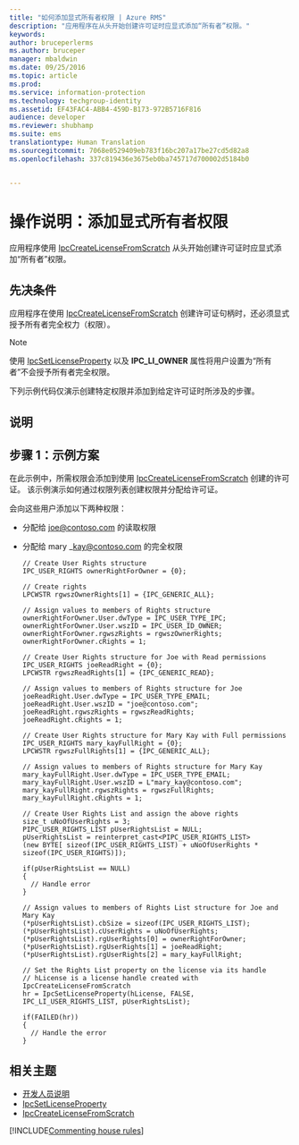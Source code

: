 ```yaml
---
title: "如何添加显式所有者权限 | Azure RMS"
description: "应用程序在从头开始创建许可证时应显式添加“所有者”权限。"
keywords: 
author: bruceperlerms
ms.author: bruceper
manager: mbaldwin
ms.date: 09/25/2016
ms.topic: article
ms.prod: 
ms.service: information-protection
ms.technology: techgroup-identity
ms.assetid: EF43FAC4-ABB4-459D-B173-972B5716F816
audience: developer
ms.reviewer: shubhamp
ms.suite: ems
translationtype: Human Translation
ms.sourcegitcommit: 7068e0529409eb783f16bc207a17be27cd5d82a8
ms.openlocfilehash: 337c819436e3675eb0ba745717d700002d5184b0


---
```


# <a name="how-to-add-explicit-owner-rights"></a>操作说明：添加显式所有者权限

应用程序使用 [IpcCreateLicenseFromScratch](https://msdn.microsoft.com/library/hh535256.aspx) 从头开始创建许可证时应显式添加“所有者”权限。

## <a name="prerequisites"></a>先决条件

应用程序在使用 [IpcCreateLicenseFromScratch](https://msdn.microsoft.com/library/hh535256.aspx) 创建许可证句柄时，还必须显式授予所有者完全权力（权限）。

>[!NOTE] 
> 使用 [IpcSetLicenseProperty](https://msdn.microsoft.com/library/hh535271.aspx) 以及 **IPC\_LI\_OWNER** 属性将用户设置为“所有者”不会授予所有者完全权限。

下列示例代码仅演示创建特定权限并添加到给定许可证时所涉及的步骤。

## <a name="instructions"></a>说明
 
## <a name="step-1-example-scenario"></a>步骤 1：示例方案

在此示例中，所需权限会添加到使用 [IpcCreateLicenseFromScratch](https://msdn.microsoft.com/library/hh535256.aspx) 创建的许可证。 该示例演示如何通过权限列表创建权限并分配给许可证。

会向这些用户添加以下两种权限：

-   分配给 joe@contoso.com 的读取权限
-   分配给 mary \_kay@contoso.com 的完全权限

        // Create User Rights structure
        IPC_USER_RIGHTS ownerRightForOwner = {0};

        // Create rights
        LPCWSTR rgwszOwnerRights[1] = {IPC_GENERIC_ALL};

        // Assign values to members of Rights structure
        ownerRightForOwner.User.dwType = IPC_USER_TYPE_IPC;
        ownerRightForOwner.User.wszID = IPC_USER_ID_OWNER;
        ownerRightForOwner.rgwszRights = rgwszOwnerRights;
        ownerRightForOwner.cRights = 1;

        // Create User Rights structure for Joe with Read permissions
        IPC_USER_RIGHTS joeReadRight = {0};
        LPCWSTR rgwszReadRights[1] = {IPC_GENERIC_READ};

        // Assign values to members of Rights structure for Joe
        joeReadRight.User.dwType = IPC_USER_TYPE_EMAIL;
        joeReadRight.User.wszID = "joe@contoso.com";
        joeReadRight.rgwszRights = rgwszReadRights;
        joeReadRight.cRights = 1;

        // Create User Rights structure for Mary Kay with Full permissions
        IPC_USER_RIGHTS mary_kayFullRight = {0};
        LPCWSTR rgwszFullRights[1] = {IPC_GENERIC_ALL};

        // Assign values to members of Rights structure for Mary Kay
        mary_kayFullRight.User.dwType = IPC_USER_TYPE_EMAIL;
        mary_kayFullRight.User.wszID = L"mary_kay@contoso.com";
        mary_kayFullRight.rgwszRights = rgwszFullRights;
        mary_kayFullRight.cRights = 1;

        // Create User Rights List and assign the above rights
        size_t uNoOfUserRights = 3;
        PIPC_USER_RIGHTS_LIST pUserRightsList = NULL;
        pUserRightsList = reinterpret_cast<PIPC_USER_RIGHTS_LIST>
        (new BYTE[ sizeof(IPC_USER_RIGHTS_LIST) + uNoOfUserRights * sizeof(IPC_USER_RIGHTS)]);

        if(pUserRightsList == NULL)
        {
          // Handle error
        }

        // Assign values to members of Rights List structure for Joe and Mary Kay
        (*pUserRightsList).cbSize = sizeof(IPC_USER_RIGHTS_LIST);
        (*pUserRightsList).cUserRights = uNoOfUserRights;
        (*pUserRightsList).rgUserRights[0] = ownerRightForOwner;
        (*pUserRightsList).rgUserRights[1] = joeReadRight;
        (*pUserRightsList).rgUserRights[2] = mary_kayFullRight;

        // Set the Rights List property on the license via its handle
        // hLicense is a license handle created with IpcCreateLicenseFromScratch
        hr = IpcSetLicenseProperty(hLicense, FALSE, IPC_LI_USER_RIGHTS_LIST, pUserRightsList);

        if(FAILED(hr))
        {
          // Handle the error
        }



## <a name="related-topics"></a>相关主题

- [开发人员说明](developer-notes.md)
- [IpcSetLicenseProperty](https://msdn.microsoft.com/library/hh535271.aspx)
- [IpcCreateLicenseFromScratch](https://msdn.microsoft.com/library/hh535256.aspx)

[!INCLUDE[Commenting house rules](../includes/houserules.md)]


<!--HONumber=Jan17_HO4-->


